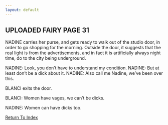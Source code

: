 ```yaml
---
layout: default
---
```

## UPLOADED FAIRY PAGE 31
NADINE carries her purse, and gets ready to walk out of the studio door, in order to go shopping for the morning. Outside the door, it suggests that the real light is from the advertisements, and in fact it is artificially always night time, do to the city being underground.

NADINE: Look, you don’t have to understand my condition.
NADINE: But at least don’t be a dick about it.
NADINE: Also call me Nadine, we’ve been over this.

BLANCI exits the door.

BLANCI: Women have vages, we can’t be dicks.

NADINE: Women can have dicks too.

[Return To Index](https://lwflouisa.github.io/uploadedfairyalt/script_index.html)
